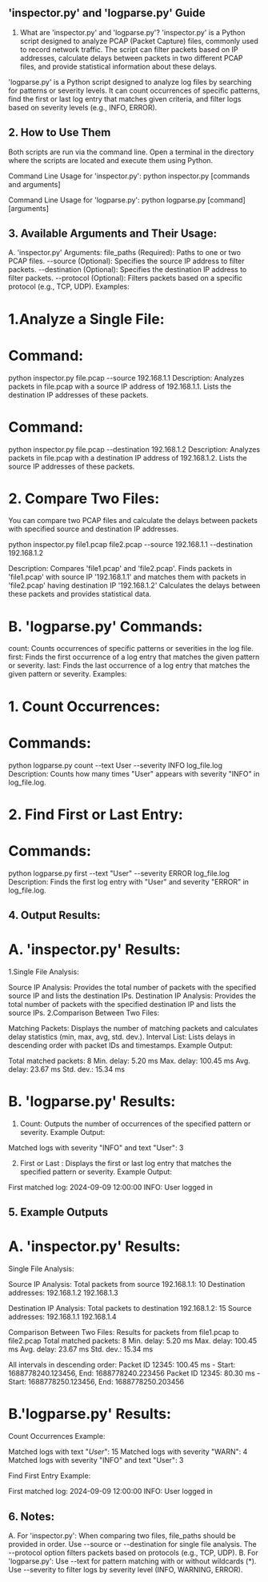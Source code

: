 
## 'inspector.py' and 'logparse.py' Guide
1. What are 'inspector.py' and 'logparse.py'?
'inspector.py' is a Python script designed to analyze PCAP (Packet Capture) files, commonly used to record network traffic. The script can filter packets based on IP addresses, calculate delays between packets in two different PCAP files, and provide statistical information about these delays.

'logparse.py' is a Python script designed to analyze log files by searching for patterns or severity levels. It can count occurrences of specific patterns, find the first or last log entry that matches given criteria, and filter logs based on severity levels (e.g., INFO, ERROR).

## 2. How to Use Them
Both scripts are run via the command line. Open a terminal in the directory where the scripts are located and execute them using Python.

Command Line Usage for 'inspector.py':
python inspector.py [commands and arguments]

Command Line Usage for 'logparse.py':
python logparse.py [command] [arguments]

## 3. Available Arguments and Their Usage:
A. 'inspector.py' Arguments:
file_paths (Required): Paths to one or two PCAP files.
--source (Optional): Specifies the source IP address to filter packets.
--destination (Optional): Specifies the destination IP address to filter packets.
--protocol (Optional): Filters packets based on a specific protocol (e.g., TCP, UDP).
Examples:

# 1.Analyze a Single File:
# Command:
python inspector.py file.pcap --source 192.168.1.1
Description: Analyzes packets in file.pcap with a source IP address of 192.168.1.1. Lists the destination IP addresses of these packets.

# Command:
python inspector.py file.pcap --destination 192.168.1.2
Description: Analyzes packets in file.pcap with a destination IP address of 192.168.1.2. Lists the source IP addresses of these packets.

# 2. Compare Two Files:
You can compare two PCAP files and calculate the delays between packets with specified source and destination IP addresses.

python inspector.py file1.pcap file2.pcap --source 192.168.1.1 --destination 192.168.1.2

Description: Compares 'file1.pcap' and 'file2.pcap'. Finds packets in 'file1.pcap' with source IP '192.168.1.1' and matches them with packets in 'file2.pcap' having destination IP '192.168.1.2' Calculates the delays between these packets and provides statistical data.

# B. 'logparse.py' Commands:
count: Counts occurrences of specific patterns or severities in the log file.
first: Finds the first occurrence of a log entry that matches the given pattern or severity.
last: Finds the last occurrence of a log entry that matches the given pattern or severity.
Examples:
# 1. Count Occurrences: 
# Commands: 
python logparse.py count --text User --severity INFO log_file.log
Description: Counts how many times "User" appears with severity "INFO" in log_file.log.

# 2. Find First or Last Entry:
# Commands: 
python logparse.py first --text "User" --severity ERROR log_file.log
Description: Finds the first log entry with "User" and severity "ERROR" in log_file.log.


## 4. Output Results:
# A. 'inspector.py' Results:
1.Single File Analysis:

Source IP Analysis: Provides the total number of packets with the specified source IP and lists the destination IPs.
Destination IP Analysis: Provides the total number of packets with the specified destination IP and lists the source IPs.
2.Comparison Between Two Files:

Matching Packets: Displays the number of matching packets and calculates delay statistics (min, max, avg, std. dev.).
Interval List: Lists delays in descending order with packet IDs and timestamps.
Example Output:

Total matched packets: 8
Min. delay: 5.20 ms
Max. delay: 100.45 ms
Avg. delay: 23.67 ms
Std. dev.: 15.34 ms

# B. 'logparse.py' Results:
1. Count:
Outputs the number of occurrences of the specified pattern or severity.
Example Output:

Matched logs with severity "INFO" and text "User": 3

2. First or Last :
Displays the first or last log entry that matches the specified pattern or severity.
Example Output:

First matched log: 2024-09-09 12:00:00 INFO: User logged in

## 5. Example Outputs
# A. 'inspector.py' Results:
Single File Analysis:

Source IP Analysis:
Total packets from source 192.168.1.1: 10
Destination addresses:
192.168.1.2
192.168.1.3

Destination IP Analysis:
Total packets to destination 192.168.1.2: 15
Source addresses:
192.168.1.1
192.168.1.4

Comparison Between Two Files:
Results for packets from file1.pcap to file2.pcap
Total matched packets: 8
Min. delay: 5.20 ms
Max. delay: 100.45 ms
Avg. delay: 23.67 ms
Std. dev.: 15.34 ms

All intervals in descending order:
Packet ID 12345: 100.45 ms - Start: 1688778240.123456, End: 1688778240.223456
Packet ID 12345: 80.30 ms - Start: 1688778250.123456, End: 1688778250.203456

# B.'logparse.py' Results:
Count Occurrences Example:

Matched logs with text "*User*": 15
Matched logs with severity "WARN": 4
Matched logs with severity "INFO" and text "User": 3


Find First Entry Example:

First matched log: 2024-09-09 12:00:00 INFO: User logged in


## 6. Notes:
A. For 'inspector.py':
When comparing two files, file_paths should be provided in order.
Use --source or --destination for single file analysis.
The --protocol option filters packets based on protocols (e.g., TCP, UDP).
B. For 'logparse.py':
Use --text for pattern matching with or without wildcards (*).
Use --severity to filter logs by severity level (INFO, WARNING, ERROR).